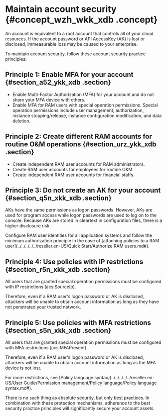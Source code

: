 # Maintain account security {#concept_wzh_wkk_xdb .concept}

An account is equivalent to a root account that controls all of your cloud resources. If the account password or API AccessKey \(AK\) is lost or disclosed, immeasurable loss may be caused to your enterprise.

To maintain account security, follow these account security practice principles:

## Principle 1: Enable MFA for your account {#section_a52_ykk_xdb .section}

-   Enable Multi-Factor Authorization \(MFA\) for your account and do not share your MFA device with others.
-   Enable MFA for RAM users with special operation permissions. Special operation permissions include user management, authorization, instance stopping/release, instance configuration modification, and data deletion.

## Principle 2: Create different RAM accounts for routine O&M operations {#section_urz_ykk_xdb .section}

-   Create independent RAM user accounts for RAM administrators.
-   Create RAM user accounts for employees for routine O&M.
-   Create independent RAM user accounts for financial staffs.

## Principle 3: Do not create an AK for your account {#section_q5n_xkk_xdb .section}

AKs have the same permissions as logon passwords. However, AKs are used for program access while logon passwords are used to log on to the console. Because AKs are stored in cleartext in configuration files, there is a higher disclosure risk.

Configure RAM user identities for all application systems and follow the minimum authorization principle in the case of [attaching policies to a RAM user](../../../../../reseller.en-US/Quick Start/Authorize RAM users.md#).

## Principle 4: Use policies with IP restrictions {#section_r5n_xkk_xdb .section}

All users that are granted special operation permissions must be configured with IP restrictions \(acs:SourceIp\).

Therefore, even if a RAM user's logon password or AK is disclosed, attackers will be unable to obtain account information as long as they have not penetrated your trusted network.

## Principle 5: Use policies with MFA restrictions {#section_s5n_xkk_xdb .section}

All users that are granted special operation permissions must be configured with MFA restrictions \(acs:MFAPresent\).

Therefore, even if a RAM user's logon password or AK is disclosed, attackers will be unable to obtain account information as long as the MFA device is not lost.

For more restrictions, see [Policy language syntax](../../../../../reseller.en-US/User Guide/Permission management/Policy language/Policy language syntax.md#).

There is no such thing as absolute security, but only best practices. In combination with these protection mechanisms, adherence to the best security practice principles will significantly secure your account assets.

